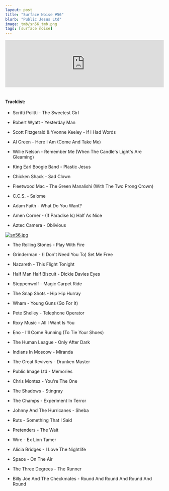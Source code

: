 ```yaml
---
layout: post
title: "Surface Noise #56"
blurb: "Public Jesus Ltd"
image: tmb/sn56_tmb.png
tags: [surface noise]
---
```



<iframe scrolling="no" id="hearthis_at_track_3027877" width="100%" height="150" src="https://hearthis.at/embed/3027877/transparent_black/?hcolor=&color=&style=2&block_size=2&block_space=1&background=1&waveform=0&cover=0&autoplay=0&css=" frameborder="0" allowtransparency allow="autoplay"><p>Listen to <a href="https://hearthis.at/zerocc/surface-noise-56-18419/" target="_blank">Surface Noise #56 (18/4/19)</a> <span>by</span><a href="https://hearthis.at/zerocc/" target="_blank" >Zero</a> <span>on</span> <a href="https://hearthis.at/" target="_blank">hearthis.at</a></p></iframe>
&nbsp;

#### Tracklist:

- Scritti Politti - The Sweetest Girl
- Robert Wyatt - Yesterday Man
- Scott Fitzgerald & Yvonne Keeley - If I Had Words

- Al Green - Here I Am (Come And Take Me)
- Willie Nelson - Remember Me (When The Candle's Light's Are Gleaming)
- King Earl Boogie Band - Plastic Jesus

- Chicken Shack - Sad Clown
- Fleetwood Mac - The Green Manalishi (With The Two Prong Crown)
- C.C.S. - Salome

- Adam Faith - What Do You Want?
- Amen Corner - (If Paradise Is) Half As Nice
- Aztec Camera - Oblivious

[![sn56.jpg](https://i.postimg.cc/659t0NNw/sn56.jpg)](https://postimg.cc/F1nMr8Rn)

- The Rolling Stones - Play With Fire
- Grinderman - (I Don't Need You To) Set Me Free
- Nazareth - This Flight Tonight

- Half Man Half Biscuit - Dickie Davies Eyes
- Steppenwolf - Magic Carpet Ride
- The Snap Shots - Hip Hip Hurray

- Wham - Young Guns (Go For It)
- Pete Shelley - Telephone Operator
- Roxy Music - All I Want Is You

- Eno - I'll Come Running (To Tie Your Shoes)
- The Human League - Only After Dark
- Indians In Moscow - Miranda

- The Great Revivers - Drunken Master
- Public Image Ltd - Memories
- Chris Montez - You're The One

- The Shadows - Stingray
- The Champs - Experiment In Terror
- Johnny And The Hurricanes - Sheba

- Ruts - Something That I Said
- Pretenders - The Wait
- Wire - Ex Lion Tamer

- Alicia Bridges - I Love The Nightlife
- Space - On The Air
- The Three Degrees - The Runner

- Billy Joe And The Checkmates - Round And Round And Round And Round